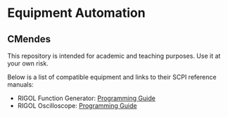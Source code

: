 # Equipment Automation
## CMendes

This repository is intended for academic and teaching purposes. Use it at your own risk.

Below is a list of compatible equipment and links to their SCPI reference manuals:

 - RIGOL Function Generator: [Programming Guide](https://www.batronix.com/files/Rigol/Funktionsgeneratoren/_DG1000/DG1000_ProgrammingGuide_EN.pdf)
 - RIGOL Oscilloscope: [Programming Guide](https://www.batronix.com/files/Rigol/Oszilloskope/_DS&MSO1000Z/MSO_DS1000Z_ProgrammingGuide_EN.pdf)
